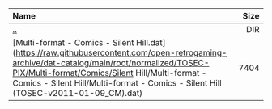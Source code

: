 |Name|Size|
|:---|---:|
|[..](../index.html)|DIR|
|[Multi-format - Comics - Silent Hill.dat](https://raw.githubusercontent.com/open-retrogaming-archive/dat-catalog/main/root/normalized/TOSEC-PIX/Multi-format/Comics/Silent Hill/Multi-format - Comics - Silent Hill/Multi-format - Comics - Silent Hill (TOSEC-v2011-01-09_CM).dat)|7404|
